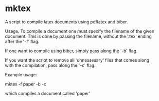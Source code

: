 # mktex
A script to compile latex documents using pdflatex and biber.

Usage.
To compile a document one must specify the filename of the given document. 
This is done by passing the filename, without the '.tex' ending after the '-f' flag.

If one want to compile using biber, simply pass along the '-b' flag.

If you want the script to remove all 'unnessesary' files that comes along with the compilation, pass along the '-c' flag.

Example usage:

mktex -f paper -b -c

which compiles a document called 'paper' 
